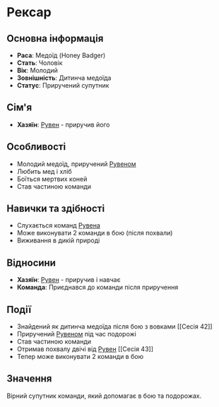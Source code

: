 # Рексар

## Основна інформація
- **Раса**: Медоїд (Honey Badger)
- **Стать**: Чоловік
- **Вік**: Молодий
- **Зовнішність**: Дитинча медоїда
- **Статус**: Приручений супутник

## Сім'я
- **Хазяїн**: [Рувен](Рувен.md) - приручив його

## Особливості
- Молодий медоїд, приручений [Рувеном](Рувен.md)
- Любить мед і хліб
- Боїться мертвих коней
- Став частиною команди

## Навички та здібності
- Слухається команд [Рувена](Рувен.md)
- Може виконувати 2 команди в бою (після похвали)
- Виживання в дикій природі

## Відносини
- **Хазяїн**: [Рувен](Рувен.md) - приручив і навчає
- **Команда**: Приєднався до команди після приручення

## Події
- Знайдений як дитинча медоїда після бою з вовками [[Сесія 42]]
- Приручений [Рувеном](Рувен.md) під час подорожі
- Став частиною команди
- Отримав похвалу двічі від [Рувен](Рувен.md) [[Сесія 43]]
- Тепер може виконувати 2 команди в бою

## Значення
Вірний супутник команди, який допомагає в бою та подорожах.

